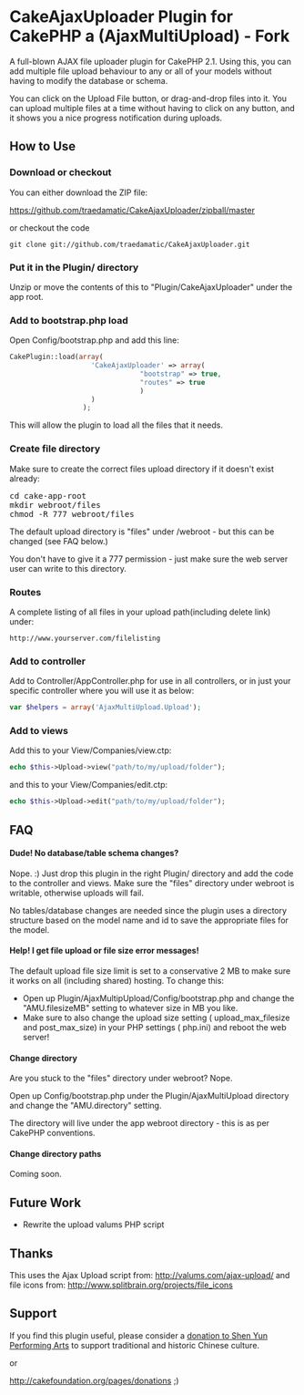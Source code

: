 #  CakeAjaxUploader Plugin for CakePHP a (AjaxMultiUpload) - Fork 

A full-blown AJAX file uploader plugin for CakePHP 2.1.
Using this, you can add multiple file upload behaviour to any or all
of your models without having to modify the database or schema.

You can click on the Upload File button, or drag-and-drop files into 
it. You can upload multiple files at a time without having to click
on any button, and it shows you a nice progress notification during
uploads.

## How to Use

### Download or checkout

You can either download the ZIP file:

https://github.com/traedamatic/CakeAjaxUploader/zipball/master

or checkout the code

```
git clone git://github.com/traedamatic/CakeAjaxUploader.git
```

### Put it in the Plugin/ directory

Unzip or move the contents of this to "Plugin/CakeAjaxUploader" under
the app root.

### Add to bootstrap.php load

Open Config/bootstrap.php and add this line:

```php
CakePlugin::load(array(
					'CakeAjaxUploader' => array(
								"bootstrap" => true,
								"routes" => true
								)
					)
				  );
```

This will allow the plugin to load all the files that it needs.

### Create file directory

Make sure to create the correct files upload directory if it doesn't
exist already:
<pre>
cd cake-app-root
mkdir webroot/files
chmod -R 777 webroot/files
</pre>

The default upload directory is "files" under /webroot - but this can
be changed (see FAQ below.) 

You don't have to give it a 777 permission - just make sure the web 
server user can write to this directory.

### Routes

A complete listing of all files in your upload path(including delete link) under:

```
http://www.yourserver.com/filelisting 
```
### Add to controller 

Add to Controller/AppController.php for use in all controllers, or 
in just your specific controller where you will use it as below:

```php
var $helpers = array('AjaxMultiUpload.Upload');
```

### Add to views

Add this to your View/Companies/view.ctp:

```php
echo $this->Upload->view("path/to/my/upload/folder");
```

and this to your View/Companies/edit.ctp:

```php
echo $this->Upload->edit("path/to/my/upload/folder");
```

## FAQ

#### Dude! No database/table schema changes?

Nope. :) Just drop this plugin in the right Plugin/ directory and add 
the code to the controller and views. Make sure the "files" directory
under webroot is writable, otherwise uploads will fail.

No tables/database changes are needed since the plugin uses a directory
structure based on the model name and id to save the appropriate files
 for the model.

#### Help! I get file upload or file size error messages!

The default upload file size limit is set to a conservative 2 MB 
to make sure it works on all (including shared) hosting. To change 
this:

* Open up Plugin/AjaxMultipUpload/Config/bootstrap.php and change the
"AMU.filesizeMB" setting to whatever size in MB you like.
* Make sure to also change the upload size setting (
upload_max_filesize and post_max_size) in your PHP settings (
php.ini) and reboot the web server!

#### Change directory 

Are you stuck to the "files" directory under webroot? Nope.

Open up Config/bootstrap.php under the Plugin/AjaxMultiUpload directory 
and change the "AMU.directory" setting. 

The directory will live under the app webroot directory - this is
as per CakePHP conventions.

#### Change directory paths

Coming soon.

## Future Work

* Rewrite the upload valums PHP script

## Thanks

This uses the Ajax Upload script from: http://valums.com/ajax-upload/
and file icons from: http://www.splitbrain.org/projects/file_icons

## Support

If you find this plugin useful, please consider a [donation to Shen
Yun Performing Arts](https://www.shenyunperformingarts.org/support)
to support traditional and historic Chinese culture.

or

http://cakefoundation.org/pages/donations ;)


